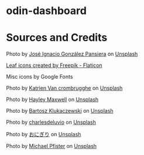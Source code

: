 # odin-dashboard

# Sources and Credits

Photo by <a href="https://unsplash.com/@nachogonza?utm_source=unsplash&utm_medium=referral&utm_content=creditCopyText">José Ignacio González Pansiera</a> on <a href="https://unsplash.com/s/photos/plant-profile-picture?utm_source=unsplash&utm_medium=referral&utm_content=creditCopyText">Unsplash</a>

<a href="https://www.flaticon.com/free-icons/leaf" title="leaf icons">Leaf icons created by Freepik - Flaticon</a>

Misc icons by Google Fonts

Photo by <a href="https://unsplash.com/@plants_and_music?utm_source=unsplash&utm_medium=referral&utm_content=creditCopyText">Katrien Van crombrugghe</a> on <a href="https://unsplash.com/s/photos/schefflera?utm_source=unsplash&utm_medium=referral&utm_content=creditCopyText">Unsplash</a>
  
Photo by <a href="https://unsplash.com/@hayleymaxwell?utm_source=unsplash&utm_medium=referral&utm_content=creditCopyText">Hayley Maxwell</a> on <a href="https://unsplash.com/s/photos/plant?utm_source=unsplash&utm_medium=referral&utm_content=creditCopyText">Unsplash</a>

Photo by <a href="https://unsplash.com/@bklukaczewski?utm_source=unsplash&utm_medium=referral&utm_content=creditCopyText">Bartosz Klukaczewski</a> on <a href="https://unsplash.com/s/photos/plant?utm_source=unsplash&utm_medium=referral&utm_content=creditCopyText">Unsplash</a>

Photo by <a href="https://unsplash.com/@charlesdeluvio?utm_source=unsplash&utm_medium=referral&utm_content=creditCopyText">charlesdeluvio</a> on <a href="https://unsplash.com/s/photos/plant?utm_source=unsplash&utm_medium=referral&utm_content=creditCopyText">Unsplash</a>

Photo by <a href="https://unsplash.com/@fukayamamo?utm_source=unsplash&utm_medium=referral&utm_content=creditCopyText">おにぎり</a> on <a href="https://unsplash.com/s/photos/plant?utm_source=unsplash&utm_medium=referral&utm_content=creditCopyText">Unsplash</a>

Photo by <a href="https://unsplash.com/@pfista?utm_source=unsplash&utm_medium=referral&utm_content=creditCopyText">Michael Pfister</a> on <a href="https://unsplash.com/s/photos/plant?utm_source=unsplash&utm_medium=referral&utm_content=creditCopyText">Unsplash</a>
